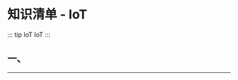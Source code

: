 # 知识清单 - IoT

::: tip IoT
IoT
:::

## 一、

---

<!-- - [IoT](https://mm.edrawsoft.cn/template/268701) -->
